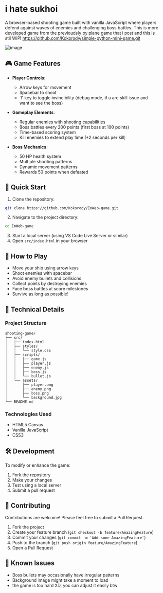 # i hate sukhoi

A browser-based shooting game built with vanilla JavaScript where players defend against waves of enemies and challenging boss battles. This is more developed game from the previoudsly py plane game that i post and this is stil WIP! https://github.com/Kokorody/simple-python-mini-game.git

![image](https://github.com/user-attachments/assets/b1b4cbf2-9fb9-4192-8038-1325b8a62882)


## 🎮 Game Features

- **Player Controls**:
  - Arrow keys for movement
  - Spacebar to shoot
  - 'I' key to toggle invincibility (debug mode, if u are skill issue and want to see the boss)

- **Gameplay Elements**:
  - Regular enemies with shooting capabilities
  - Boss battles every 200 points (first boss at 100 points)
  - Time-based scoring system
  - Kill enemies to extend play time (+2 seconds per kill)

- **Boss Mechanics**:
  - 50 HP health system
  - Multiple shooting patterns
  - Dynamic movement patterns
  - Rewards 50 points when defeated

## 🚀 Quick Start

1. Clone the repository:
```bash
git clone https://github.com/Kokorody/InWeb-game.git
```

2. Navigate to the project directory:
```bash
cd InWeb-game
```

3. Start a local server (using VS Code Live Server or similar)
4. Open `src/index.html` in your browser

## 🎯 How to Play

- Move your ship using arrow keys
- Shoot enemies with spacebar
- Avoid enemy bullets and collisions
- Collect points by destroying enemies
- Face boss battles at score milestones
- Survive as long as possible!

## 🔧 Technical Details

### Project Structure
```
shooting-game/
├── src/
│   ├── index.html
│   ├── styles/
│   │   └── style.css
│   ├── scripts/
│   │   ├── game.js
│   │   ├── player.js
│   │   ├── enemy.js
│   │   ├── boss.js
│   │   └── bullet.js
│   └── assets/
│       ├── player.png
│       ├── enemy.png
│       ├── boss.png
│       └── background.jpg
└── README.md
```

### Technologies Used
- HTML5 Canvas
- Vanilla JavaScript
- CSS3

## 🛠️ Development

To modify or enhance the game:

1. Fork the repository
2. Make your changes
3. Test using a local server
4. Submit a pull request


## 🤝 Contributing

Contributions are welcome! Please feel free to submit a Pull Request.

1. Fork the project
2. Create your feature branch (`git checkout -b feature/AmazingFeature`)
3. Commit your changes (`git commit -m 'Add some AmazingFeature'`)
4. Push to the branch (`git push origin feature/AmazingFeature`)
5. Open a Pull Request

## 🐛 Known Issues

- Boss bullets may occasionally have irregular patterns
- Background image might take a moment to load
- the game is too hard XD, you can adjust it easily btw
